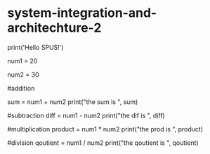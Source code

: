 # system-integration-and-architechture-2
print('Hello SPUS!')


num1 = 20

num2 = 30


#addition

sum = num1 + num2 
print("the sum is ", sum)


#subtraction
diff = num1 - num2 
print("the dif is ", diff)



#multiplication
product = num1 * num2 
print("the prod is ", product)



#division
qoutient = num1 / num2 
print("the qoutient is ", qoutient)

